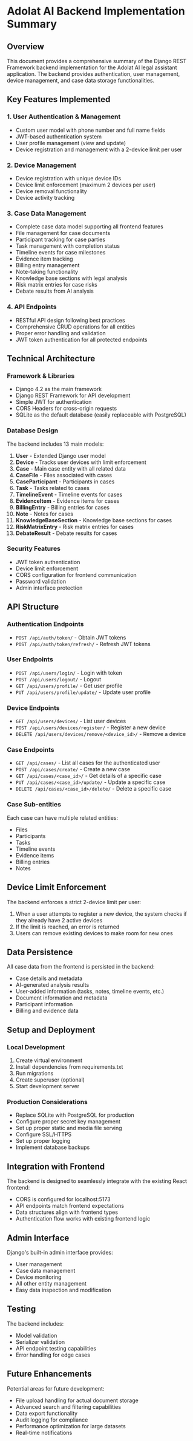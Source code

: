 # Adolat AI Backend Implementation Summary

## Overview

This document provides a comprehensive summary of the Django REST Framework backend implementation for the Adolat AI legal assistant application. The backend provides authentication, user management, device management, and case data storage functionalities.

## Key Features Implemented

### 1. User Authentication & Management
- Custom user model with phone number and full name fields
- JWT-based authentication system
- User profile management (view and update)
- Device registration and management with a 2-device limit per user

### 2. Device Management
- Device registration with unique device IDs
- Device limit enforcement (maximum 2 devices per user)
- Device removal functionality
- Device activity tracking

### 3. Case Data Management
- Complete case data model supporting all frontend features
- File management for case documents
- Participant tracking for case parties
- Task management with completion status
- Timeline events for case milestones
- Evidence item tracking
- Billing entry management
- Note-taking functionality
- Knowledge base sections with legal analysis
- Risk matrix entries for case risks
- Debate results from AI analysis

### 4. API Endpoints
- RESTful API design following best practices
- Comprehensive CRUD operations for all entities
- Proper error handling and validation
- JWT token authentication for all protected endpoints

## Technical Architecture

### Framework & Libraries
- Django 4.2 as the main framework
- Django REST Framework for API development
- Simple JWT for authentication
- CORS Headers for cross-origin requests
- SQLite as the default database (easily replaceable with PostgreSQL)

### Database Design
The backend includes 13 main models:

1. **User** - Extended Django user model
2. **Device** - Tracks user devices with limit enforcement
3. **Case** - Main case entity with all related data
4. **CaseFile** - Files associated with cases
5. **CaseParticipant** - Participants in cases
6. **Task** - Tasks related to cases
7. **TimelineEvent** - Timeline events for cases
8. **EvidenceItem** - Evidence items for cases
9. **BillingEntry** - Billing entries for cases
10. **Note** - Notes for cases
11. **KnowledgeBaseSection** - Knowledge base sections for cases
12. **RiskMatrixEntry** - Risk matrix entries for cases
13. **DebateResult** - Debate results for cases

### Security Features
- JWT token authentication
- Device limit enforcement
- CORS configuration for frontend communication
- Password validation
- Admin interface protection

## API Structure

### Authentication Endpoints
- `POST /api/auth/token/` - Obtain JWT tokens
- `POST /api/auth/token/refresh/` - Refresh JWT tokens

### User Endpoints
- `POST /api/users/login/` - Login with token
- `POST /api/users/logout/` - Logout
- `GET /api/users/profile/` - Get user profile
- `PUT /api/users/profile/update/` - Update user profile

### Device Endpoints
- `GET /api/users/devices/` - List user devices
- `POST /api/users/devices/register/` - Register a new device
- `DELETE /api/users/devices/remove/<device_id>/` - Remove a device

### Case Endpoints
- `GET /api/cases/` - List all cases for the authenticated user
- `POST /api/cases/create/` - Create a new case
- `GET /api/cases/<case_id>/` - Get details of a specific case
- `PUT /api/cases/<case_id>/update/` - Update a specific case
- `DELETE /api/cases/<case_id>/delete/` - Delete a specific case

### Case Sub-entities
Each case can have multiple related entities:
- Files
- Participants
- Tasks
- Timeline events
- Evidence items
- Billing entries
- Notes

## Device Limit Enforcement

The backend enforces a strict 2-device limit per user:
1. When a user attempts to register a new device, the system checks if they already have 2 active devices
2. If the limit is reached, an error is returned
3. Users can remove existing devices to make room for new ones

## Data Persistence

All case data from the frontend is persisted in the backend:
- Case details and metadata
- AI-generated analysis results
- User-added information (tasks, notes, timeline events, etc.)
- Document information and metadata
- Participant information
- Billing and evidence data

## Setup and Deployment

### Local Development
1. Create virtual environment
2. Install dependencies from requirements.txt
3. Run migrations
4. Create superuser (optional)
5. Start development server

### Production Considerations
- Replace SQLite with PostgreSQL for production
- Configure proper secret key management
- Set up proper static and media file serving
- Configure SSL/HTTPS
- Set up proper logging
- Implement database backups

## Integration with Frontend

The backend is designed to seamlessly integrate with the existing React frontend:
- CORS is configured for localhost:5173
- API endpoints match frontend expectations
- Data structures align with frontend types
- Authentication flow works with existing frontend logic

## Admin Interface

Django's built-in admin interface provides:
- User management
- Case data management
- Device monitoring
- All other entity management
- Easy data inspection and modification

## Testing

The backend includes:
- Model validation
- Serializer validation
- API endpoint testing capabilities
- Error handling for edge cases

## Future Enhancements

Potential areas for future development:
- File upload handling for actual document storage
- Advanced search and filtering capabilities
- Data export functionality
- Audit logging for compliance
- Performance optimization for large datasets
- Real-time notifications